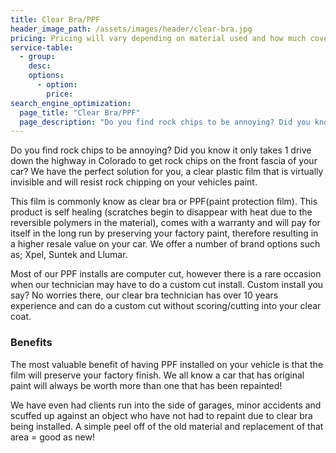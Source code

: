 ```yaml
---
title: Clear Bra/PPF
header_image_path: /assets/images/header/clear-bra.jpg
pricing: Pricing will vary depending on material used and how much coverage is desired.
service-table:
  - group:
    desc:
    options:
      - option:
        price:
search_engine_optimization:
  page_title: "Clear Bra/PPF"
  page_description: "Do you find rock chips to be annoying? Did you know it only takes 1 drive down the highway in Colorado to get rock chips on the front fascia of your car? We have the perfect solution for you."
---
```

Do you find rock chips to be annoying? Did you know it only takes 1 drive down the highway in Colorado to get rock chips on the front fascia of your car? We have the perfect solution for you, a clear plastic film that is virtually invisible and will resist rock chipping on your vehicles paint.

This film is commonly know as clear bra or PPF(paint protection film). This product is self healing (scratches begin to disappear with heat due to the reversible polymers in the material), comes with a warranty and will pay for itself in the long run by preserving your factory paint, therefore resulting in a higher resale value on your car. We offer a number of brand options such as; Xpel, Suntek and Llumar.

Most of our PPF installs are computer cut, however there is a rare occasion when our technician may have to do a custom cut install. Custom install you say? No worries there, our clear bra technician has over 10 years experience and can do a custom cut without scoring/cutting into your clear coat.

### Benefits

The most valuable benefit of having PPF installed on your vehicle is that the film will preserve your factory finish. We all know a car that has original paint will always be worth more than one that has been repainted!

We have even had clients run into the side of garages, minor accidents and scuffed up against an object who have not had to repaint due to clear bra being installed. A simple peel off of the old material and replacement of that area = good as new!
